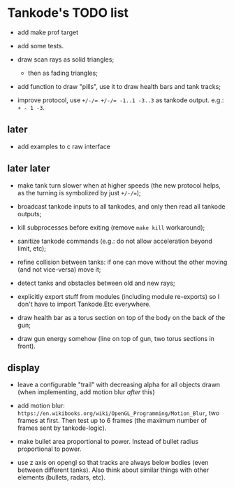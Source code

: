 Tankode's TODO list
===================

* add make prof target

* add some tests.

* draw scan rays as solid triangles;
	- then as fading triangles;

* add function to draw "pills", use it to draw health bars and tank tracks;

* improve protocol, use `+/-/= +/-/= -1..1 -3..3` as tankode output.  e.g.:
  `+ - 1 -3`.


later
-----

* add examples to c raw interface


later later
-----------

* make tank turn slower when at higher speeds (the new protocol helps, as the
  turning is symbolized by just `+/-/=`);

* broadcast tankode inputs to all tankodes, and only then read all tankode outputs;

* kill subprocesses before exiting (remove `make kill` workaround);

* sanitize tankode commands (e.g.: do not allow acceleration beyond limit, etc);

* refine collision between tanks:
  if one can move without the other moving (and not vice-versa) move it;

* detect tanks and obstacles between old and new rays;

* explicitly export stuff from modules (including module re-exports)
  so I don't have to import Tankode.Etc everywhere.

* draw health bar as a torus section on top of the body on the back of the gun;

* draw gun energy somehow (line on top of gun, two torus sections in front).

display
-------

* leave a configurable "trail" with decreasing alpha for all objects drawn
  (when implementing, add motion blur *after* this)

* add motion blur:
  `https://en.wikibooks.org/wiki/OpenGL_Programming/Motion_Blur`,
  two frames at first.  Then test up to 6 frames (the maximum
  number of frames sent by tankode-logic).

* make bullet area proportional to power.  Instead of bullet radius proportional to power.

* use z axis on opengl so that tracks are always below bodies (even between
  different tanks).  Also think about similar things with other elements
  (bullets, radars, etc).

